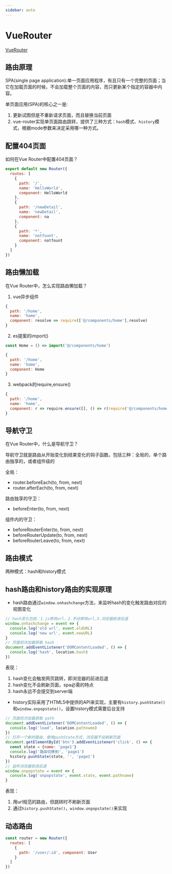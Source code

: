 ```yaml
---
sidebar: auto
---
```


# VueRouter

[VueRouter](https://router.vuejs.org/zh/)

## 路由原理

SPA(single page application):单一页面应用程序，有且只有一个完整的页面；当它在加载页面的时候，不会加载整个页面的内容，而只更新某个指定的容器中内容。

单页面应用(SPA)的核心之一是:
1. 更新试图但是不重新请求页面，而且替换当前页面
2. vue-router实现单页面路由跳转，提供了三种方式：`hash`模式、`history`模式，根据mode参数来决定采用哪一种方式。

## 配置404页面

如何在Vue Router中配置404页面？

```js
export default new Router({
  routes: [
    {
      path: '/',
      name: 'HelloWorld',
      component: HelloWorld
    },
    {
      path: '/newDetail',
      name: 'newDetail',
      component: na
    },
    {
      path: '*',
      name: 'notfount',
      component: notfount
    }
  ]
})
```
## 路由懒加载

在Vue Router中，怎么实现路由懒加载？

1. vue异步组件
```js
{
  path: '/home',
  name: 'home',
  component: resolve => require(['@/components/home'],resolve)
}
```
2. es提案的import()
```js
const Home = () => import('@/components/home'）

{
  path: '/home',
  name: 'home',
  component: Home
}
```
3. webpack的require,ensure()
```js
{
  path: '/home',
  name: 'home',
  component: r => require.ensure([], () => r(require('@/components/home')), 'demo')
}
```
## 导航守卫

在Vue Router中，什么是导航守卫？

导航守卫就是路由从开始变化到结束变化的钩子函数。包括三种：全局的，单个路由独享的，或者组件级的

全局：
- router.beforeEach(to, from, next)
- router.afterEach(to, from, next)

路由独享的守卫：
- beforeEnter(to, from, next)

组件内的守卫：
- beforeRouterEnter(to, from, next)
- beforeRouterUpdate(to, from, next)
- beforeRouterLeave(to, from, next)

## 路由模式

两种模式：hash和history模式

## hash路由和history路由的实现原理

- hash路由通过`window.onhashchange`方法，来监听hash的变化触发路由对应的视图变化
```js
// hash变化包括：1.js修改url，2.手动修改url,3.浏览器前进后退
window.onhashchange = event => {
  console.log('old url', event.oldURL)
  console.log('new url', event.newURL)
}
// 页面初次加载获取 hash
document.addEventListener('DOMContentLoaded', () => {
  console.log('hash', location.hash)
})
```

表现：

1. hash变化会触发网页跳转，即浏览器的前进后退
2. hash变化不会刷新页面，spa必需的特点
3. hash永远不会提交到server端

- history实际采用了HTML5中提供的API来实现，主要有`history.pushState()`和`window.onpopstate()`，设置history模式需要后台支持

```js
// 页面初次加载获取 path
document.addEventListener('DOMContentLoaded', () => {
  console.log('load', location.pathname)
})
// 打开一个新的路由，使用pushState方式，浏览器不会刷新页面
document.getElementById('btn').addEventListener('click', () => {
  const state = {name: 'page1'}
  console.log('路由切换到', 'page1')
  history.pushState(state, '', 'page1')
})
// 监听浏览器前进后退
window.onpopstate = event => {
  console.log('onpopstate', event.state, event.pathname)
}
```

表现：

1. 用url规范的路由，但跳转时不刷新页面
2. 通过`history.pushState()`，`window.onpopstate()`来实现

## 动态路由

```js
const router = new Router({
  routes: [
    {
      path: '/user/:id', component: User
    }
  ]
})
```